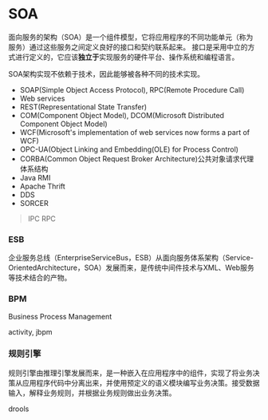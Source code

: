 # SOA

面向服务的架构（SOA）是一个组件模型，它将应用程序的不同功能单元（称为服务）通过这些服务之间定义良好的接口和契约联系起来。
接口是采用中立的方式进行定义的，它应该**独立于**实现服务的硬件平台、操作系统和编程语言。


SOA架构实现不依赖于技术，因此能够被各种不同的技术实现。

* SOAP(Simple Object Access Protocol), RPC(Remote Procedure Call)
* Web services
* REST(Representational State Transfer)
* COM(Component Object Model), DCOM(Microsoft Distributed Component Object Model)
* WCF(Microsoft's implementation of web services now forms a part of WCF)
* OPC-UA(Object Linking and Embedding(OLE) for Process Control)
* CORBA(Common Object Request Broker Architecture)公共对象请求代理体系结构
* Java RMI
* Apache Thrift
* DDS
* SORCER

> IPC RPC

### ESB
企业服务总线（EnterpriseServiceBus，ESB）从面向服务体系架构（Service-OrientedArchitecture，SOA）发展而来，是传统中间件技术与XML、Web服务等技术结合的产物。

### BPM
Business Process Management

activity, jbpm

### 规则引擎
规则引擎由推理引擎发展而来，是一种嵌入在应用程序中的组件，实现了将业务决策从应用程序代码中分离出来，并使用预定义的语义模块编写业务决策。接受数据输入，解释业务规则，并根据业务规则做出业务决策。

drools
